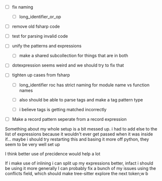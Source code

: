 - [ ] fix naming
	- [ ] long_identifier_or_op

- [ ] remove old fsharp code
- [ ] test for parsing invalid code
- [ ] unify the patterns and expressions
	- [ ] make a shared subcollection for things that are in both 
- [ ] dotexpression seems weird and we should try to fix that 
- [ ] tighten up cases from fsharp

	- [ ] long_identifier
		roc has strict naming for module name vs function names 
	- [ ] also should be able to parse tags and make a tag pattern type

	- [ ] i believe tags is getting matched incorrectly


- [ ] Make a record pattern seperate from a record expression

Something about my whole setup is a bit messed up. i had to add else to the list of expressions because it wouldn't ever get passed when it was inside if... maybe i should try restarting this and basing it more off python, they seem to be very well set up

I think better use of precidence would help a lot

If i make use of inlining i can split up my expressions better, infact i should be using it more generally
I can probably fix a bunch of my issues using the conflicts field, which should make tree-sitter explore the next token;w
 b

